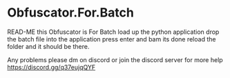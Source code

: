 # Obfuscator.For.Batch
READ-ME this Obfuscator is For Batch load up the python application drop the batch file into the application press enter and bam its done reload the folder and it should be there.


Any problems please dm on discord or join the discord server for more help 
https://discord.gg/q37eujqQYF
